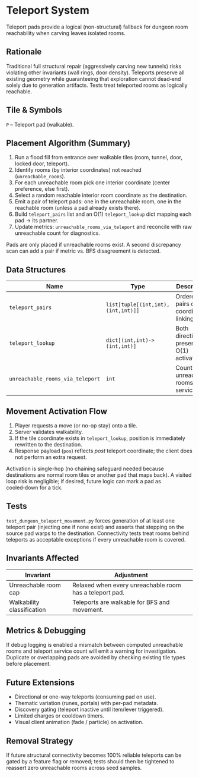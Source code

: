 # Teleport System

Teleport pads provide a logical (non-structural) fallback for dungeon room reachability when carving leaves isolated rooms.

## Rationale
Traditional full structural repair (aggressively carving new tunnels) risks violating other invariants (wall rings, door density). Teleports preserve all existing geometry while guaranteeing that exploration cannot dead‑end solely due to generation artifacts. Tests treat teleported rooms as logically reachable.

## Tile & Symbols
`P` – Teleport pad (walkable).

## Placement Algorithm (Summary)
1. Run a flood fill from entrance over walkable tiles (room, tunnel, door, locked door, teleport).
2. Identify rooms (by interior coordinates) not reached (`unreachable_rooms`).
3. For each unreachable room pick one interior coordinate (center preference, else first).
4. Select a random reachable interior room coordinate as the destination.
5. Emit a pair of teleport pads: one in the unreachable room, one in the reachable room (unless a pad already exists there).
6. Build `teleport_pairs` list and an O(1) `teleport_lookup` dict mapping each pad -> its partner.
7. Update metrics: `unreachable_rooms_via_teleport` and reconcile with raw unreachable count for diagnostics.

Pads are only placed if unreachable rooms exist. A second discrepancy scan can add a pair if metric vs. BFS disagreement is detected.

## Data Structures
| Name | Type | Description |
|------|------|-------------|
| `teleport_pairs` | `list[tuple[(int,int),(int,int)]]` | Ordered pairs of coordinates linking pads |
| `teleport_lookup` | `dict[(int,int)->(int,int)]` | Both directions present for O(1) activation |
| `unreachable_rooms_via_teleport` | `int` | Count of unreachable rooms serviced |

## Movement Activation Flow
1. Player requests a move (or no-op stay) onto a tile.
2. Server validates walkability.
3. If the tile coordinate exists in `teleport_lookup`, position is immediately rewritten to the destination.
4. Response payload (`pos`) reflects *post* teleport coordinate; the client does not perform an extra request.

Activation is single-hop (no chaining safeguard needed because destinations are normal room tiles or another pad that maps back). A visited loop risk is negligible; if desired, future logic can mark a pad as cooled‑down for a tick.

## Tests
`test_dungeon_teleport_movement.py` forces generation of at least one teleport pair (injecting one if none exist) and asserts that stepping on the source pad warps to the destination. Connectivity tests treat rooms behind teleports as acceptable exceptions if every unreachable room is covered.

## Invariants Affected
| Invariant | Adjustment |
|-----------|-----------|
| Unreachable room cap | Relaxed when every unreachable room has a teleport pad. |
| Walkability classification | Teleports are walkable for BFS and movement. |

## Metrics & Debugging
If debug logging is enabled a mismatch between computed unreachable rooms and teleport service count will emit a warning for investigation. Duplicate or overlapping pads are avoided by checking existing tile types before placement.

## Future Extensions
- Directional or one-way teleports (consuming pad on use).
- Thematic variation (runes, portals) with per-pad metadata.
- Discovery gating (teleport inactive until item/lever triggered).
- Limited charges or cooldown timers.
- Visual client animation (fade / particle) on activation.

## Removal Strategy
If future structural connectivity becomes 100% reliable teleports can be gated by a feature flag or removed; tests should then be tightened to reassert zero unreachable rooms across seed samples.
